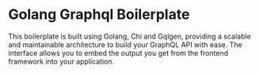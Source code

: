 # Golang Graphql Boilerplate
This boilerplate is built using Golang, Chi and Gqlgen, 
providing a scalable and maintainable architecture to build your GraphQL API with ease. The interface allows you to embed the output you get from the frontend framework into your application.